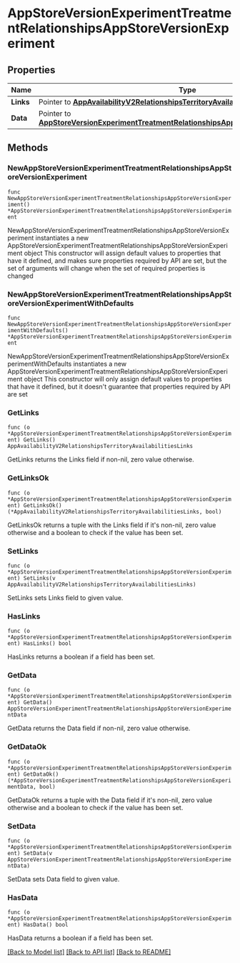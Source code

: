 # AppStoreVersionExperimentTreatmentRelationshipsAppStoreVersionExperiment

## Properties

Name | Type | Description | Notes
------------ | ------------- | ------------- | -------------
**Links** | Pointer to [**AppAvailabilityV2RelationshipsTerritoryAvailabilitiesLinks**](AppAvailabilityV2RelationshipsTerritoryAvailabilitiesLinks.md) |  | [optional] 
**Data** | Pointer to [**AppStoreVersionExperimentTreatmentRelationshipsAppStoreVersionExperimentData**](AppStoreVersionExperimentTreatmentRelationshipsAppStoreVersionExperimentData.md) |  | [optional] 

## Methods

### NewAppStoreVersionExperimentTreatmentRelationshipsAppStoreVersionExperiment

`func NewAppStoreVersionExperimentTreatmentRelationshipsAppStoreVersionExperiment() *AppStoreVersionExperimentTreatmentRelationshipsAppStoreVersionExperiment`

NewAppStoreVersionExperimentTreatmentRelationshipsAppStoreVersionExperiment instantiates a new AppStoreVersionExperimentTreatmentRelationshipsAppStoreVersionExperiment object
This constructor will assign default values to properties that have it defined,
and makes sure properties required by API are set, but the set of arguments
will change when the set of required properties is changed

### NewAppStoreVersionExperimentTreatmentRelationshipsAppStoreVersionExperimentWithDefaults

`func NewAppStoreVersionExperimentTreatmentRelationshipsAppStoreVersionExperimentWithDefaults() *AppStoreVersionExperimentTreatmentRelationshipsAppStoreVersionExperiment`

NewAppStoreVersionExperimentTreatmentRelationshipsAppStoreVersionExperimentWithDefaults instantiates a new AppStoreVersionExperimentTreatmentRelationshipsAppStoreVersionExperiment object
This constructor will only assign default values to properties that have it defined,
but it doesn't guarantee that properties required by API are set

### GetLinks

`func (o *AppStoreVersionExperimentTreatmentRelationshipsAppStoreVersionExperiment) GetLinks() AppAvailabilityV2RelationshipsTerritoryAvailabilitiesLinks`

GetLinks returns the Links field if non-nil, zero value otherwise.

### GetLinksOk

`func (o *AppStoreVersionExperimentTreatmentRelationshipsAppStoreVersionExperiment) GetLinksOk() (*AppAvailabilityV2RelationshipsTerritoryAvailabilitiesLinks, bool)`

GetLinksOk returns a tuple with the Links field if it's non-nil, zero value otherwise
and a boolean to check if the value has been set.

### SetLinks

`func (o *AppStoreVersionExperimentTreatmentRelationshipsAppStoreVersionExperiment) SetLinks(v AppAvailabilityV2RelationshipsTerritoryAvailabilitiesLinks)`

SetLinks sets Links field to given value.

### HasLinks

`func (o *AppStoreVersionExperimentTreatmentRelationshipsAppStoreVersionExperiment) HasLinks() bool`

HasLinks returns a boolean if a field has been set.

### GetData

`func (o *AppStoreVersionExperimentTreatmentRelationshipsAppStoreVersionExperiment) GetData() AppStoreVersionExperimentTreatmentRelationshipsAppStoreVersionExperimentData`

GetData returns the Data field if non-nil, zero value otherwise.

### GetDataOk

`func (o *AppStoreVersionExperimentTreatmentRelationshipsAppStoreVersionExperiment) GetDataOk() (*AppStoreVersionExperimentTreatmentRelationshipsAppStoreVersionExperimentData, bool)`

GetDataOk returns a tuple with the Data field if it's non-nil, zero value otherwise
and a boolean to check if the value has been set.

### SetData

`func (o *AppStoreVersionExperimentTreatmentRelationshipsAppStoreVersionExperiment) SetData(v AppStoreVersionExperimentTreatmentRelationshipsAppStoreVersionExperimentData)`

SetData sets Data field to given value.

### HasData

`func (o *AppStoreVersionExperimentTreatmentRelationshipsAppStoreVersionExperiment) HasData() bool`

HasData returns a boolean if a field has been set.


[[Back to Model list]](../README.md#documentation-for-models) [[Back to API list]](../README.md#documentation-for-api-endpoints) [[Back to README]](../README.md)


